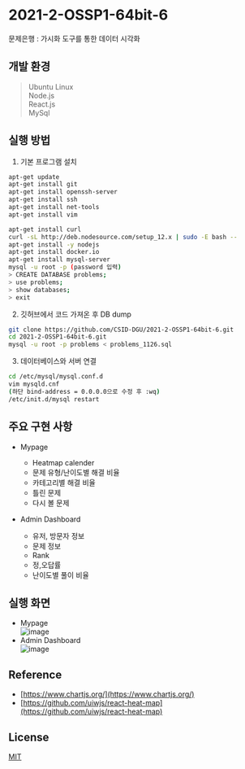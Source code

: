 # 2021-2-OSSP1-64bit-6
문제은행 : 가시화 도구를 통한 데이터 시각화   

## 개발 환경
> Ubuntu Linux   
> Node.js   
> React.js   
> MySql

## 실행 방법
1. 기본 프로그램 설치
```bash
apt-get update
apt-get install git
apt-get install openssh-server
apt-get install ssh
apt-get install net-tools
apt-get install vim

apt-get install curl
curl -sL http://deb.nodesource.com/setup_12.x | sudo -E bash --
apt-get install -y nodejs
apt-get install docker.io
apt-get install mysql-server
mysql -u root -p (password 입력)
> CREATE DATABASE problems;
> use problems;
> show databases;
> exit
```
2. 깃허브에서 코드 가져온 후 DB dump
```bash
git clone https://github.com/CSID-DGU/2021-2-OSSP1-64bit-6.git
cd 2021-2-OSSP1-64bit-6.git
mysql -u root -p problems < problems_1126.sql
```

3. 데이터베이스와 서버 연결
```bash
cd /etc/mysql/mysql.conf.d
vim mysqld.cnf
(하단 bind-address = 0.0.0.0으로 수정 후 :wq)
/etc/init.d/mysql restart
```

## 주요 구현 사항
+ Mypage   
  + Heatmap calender   
  + 문제 유형/난이도별 해결 비율   
  + 카테고리별 해결 비율   
  + 틀린 문제   
  + 다시 볼 문제   

+ Admin Dashboard   
  + 유저, 방문자 정보   
  + 문제 정보   
  + Rank   
  + 정,오답률   
  + 난이도별 풀이 비율   

## 실행 화면
+ Mypage   
![image](https://user-images.githubusercontent.com/90669873/146289437-b47a19f1-adf3-48f8-a118-959ca853c890.png)
+ Admin Dashboard   
![image](https://user-images.githubusercontent.com/90669873/146289454-30be5a17-5a4b-4d2d-8d52-cb0945b51f41.png)

## Reference
+ [https://www.chartjs.org/](https://www.chartjs.org/)
+ [https://github.com/uiwjs/react-heat-map](https://github.com/uiwjs/react-heat-map)

## License
[MIT](https://choosealicense.com/licenses/mit/)
